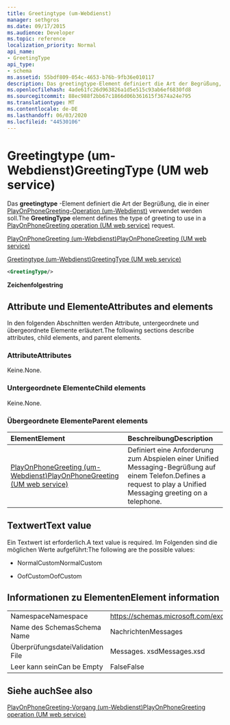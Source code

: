 ```yaml
---
title: Greetingtype (um-Webdienst)
manager: sethgros
ms.date: 09/17/2015
ms.audience: Developer
ms.topic: reference
localization_priority: Normal
api_name:
- GreetingType
api_type:
- schema
ms.assetid: 55bdf809-054c-4653-b76b-9fb36e010117
description: Das greetingtype-Element definiert die Art der Begrüßung, die in einer PlayOnPhoneGreeting-Operation (um-Webdienst) verwendet werden soll.
ms.openlocfilehash: 4ade61fc26d963826a1d5e515c93ab6ef6830fd8
ms.sourcegitcommit: 88ec988f2bb67c1866d06b361615f3674a24e795
ms.translationtype: MT
ms.contentlocale: de-DE
ms.lasthandoff: 06/03/2020
ms.locfileid: "44530106"
---
```

# <a name="greetingtype-um-web-service"></a><span data-ttu-id="07afb-103">Greetingtype (um-Webdienst)</span><span class="sxs-lookup"><span data-stu-id="07afb-103">GreetingType (UM web service)</span></span>

<span data-ttu-id="07afb-104">Das **greetingtype** -Element definiert die Art der Begrüßung, die in einer [PlayOnPhoneGreeting-Operation (um-Webdienst)](playonphonegreeting-operation-um-web-service.md) verwendet werden soll.</span><span class="sxs-lookup"><span data-stu-id="07afb-104">The **GreetingType** element defines the type of greeting to use in a [PlayOnPhoneGreeting operation (UM web service)](playonphonegreeting-operation-um-web-service.md) request.</span></span> 
  
[<span data-ttu-id="07afb-105">PlayOnPhoneGreeting (um-Webdienst)</span><span class="sxs-lookup"><span data-stu-id="07afb-105">PlayOnPhoneGreeting (UM web service)</span></span>](playonphonegreeting-um-web-service.md)
  
[<span data-ttu-id="07afb-106">Greetingtype (um-Webdienst)</span><span class="sxs-lookup"><span data-stu-id="07afb-106">GreetingType (UM web service)</span></span>](greetingtype-um-web-service.md)
  
```xml
<GreetingType/>
```

 <span data-ttu-id="07afb-107">**Zeichenfolge**</span><span class="sxs-lookup"><span data-stu-id="07afb-107">**string**</span></span>
## <a name="attributes-and-elements"></a><span data-ttu-id="07afb-108">Attribute und Elemente</span><span class="sxs-lookup"><span data-stu-id="07afb-108">Attributes and elements</span></span>

<span data-ttu-id="07afb-109">In den folgenden Abschnitten werden Attribute, untergeordnete und übergeordnete Elemente erläutert.</span><span class="sxs-lookup"><span data-stu-id="07afb-109">The following sections describe attributes, child elements, and parent elements.</span></span>
  
### <a name="attributes"></a><span data-ttu-id="07afb-110">Attribute</span><span class="sxs-lookup"><span data-stu-id="07afb-110">Attributes</span></span>

<span data-ttu-id="07afb-111">Keine.</span><span class="sxs-lookup"><span data-stu-id="07afb-111">None.</span></span>
  
### <a name="child-elements"></a><span data-ttu-id="07afb-112">Untergeordnete Elemente</span><span class="sxs-lookup"><span data-stu-id="07afb-112">Child elements</span></span>

<span data-ttu-id="07afb-113">Keine.</span><span class="sxs-lookup"><span data-stu-id="07afb-113">None.</span></span>
  
### <a name="parent-elements"></a><span data-ttu-id="07afb-114">Übergeordnete Elemente</span><span class="sxs-lookup"><span data-stu-id="07afb-114">Parent elements</span></span>

|<span data-ttu-id="07afb-115">**Element**</span><span class="sxs-lookup"><span data-stu-id="07afb-115">**Element**</span></span>|<span data-ttu-id="07afb-116">**Beschreibung**</span><span class="sxs-lookup"><span data-stu-id="07afb-116">**Description**</span></span>|
|:-----|:-----|
|[<span data-ttu-id="07afb-117">PlayOnPhoneGreeting (um-Webdienst)</span><span class="sxs-lookup"><span data-stu-id="07afb-117">PlayOnPhoneGreeting (UM web service)</span></span>](playonphonegreeting-um-web-service.md) <br/> |<span data-ttu-id="07afb-118">Definiert eine Anforderung zum Abspielen einer Unified Messaging-Begrüßung auf einem Telefon.</span><span class="sxs-lookup"><span data-stu-id="07afb-118">Defines a request to play a Unified Messaging greeting on a telephone.</span></span>  <br/> |
   
## <a name="text-value"></a><span data-ttu-id="07afb-119">Textwert</span><span class="sxs-lookup"><span data-stu-id="07afb-119">Text value</span></span>

<span data-ttu-id="07afb-120">Ein Textwert ist erforderlich.</span><span class="sxs-lookup"><span data-stu-id="07afb-120">A text value is required.</span></span> <span data-ttu-id="07afb-121">Im Folgenden sind die möglichen Werte aufgeführt:</span><span class="sxs-lookup"><span data-stu-id="07afb-121">The following are the possible values:</span></span>
  
- <span data-ttu-id="07afb-122">NormalCustom</span><span class="sxs-lookup"><span data-stu-id="07afb-122">NormalCustom</span></span>
    
- <span data-ttu-id="07afb-123">OofCustom</span><span class="sxs-lookup"><span data-stu-id="07afb-123">OofCustom</span></span>
    
## <a name="element-information"></a><span data-ttu-id="07afb-124">Informationen zu Elementen</span><span class="sxs-lookup"><span data-stu-id="07afb-124">Element information</span></span>

|||
|:-----|:-----|
|<span data-ttu-id="07afb-125">Namespace</span><span class="sxs-lookup"><span data-stu-id="07afb-125">Namespace</span></span>  <br/> |https://schemas.microsoft.com/exchange/services/2006/messages  <br/> |
|<span data-ttu-id="07afb-126">Name des Schemas</span><span class="sxs-lookup"><span data-stu-id="07afb-126">Schema Name</span></span>  <br/> |<span data-ttu-id="07afb-127">Nachrichten</span><span class="sxs-lookup"><span data-stu-id="07afb-127">Messages</span></span>  <br/> |
|<span data-ttu-id="07afb-128">Überprüfungsdatei</span><span class="sxs-lookup"><span data-stu-id="07afb-128">Validation File</span></span>  <br/> |<span data-ttu-id="07afb-129">Messages. xsd</span><span class="sxs-lookup"><span data-stu-id="07afb-129">Messages.xsd</span></span>  <br/> |
|<span data-ttu-id="07afb-130">Leer kann sein</span><span class="sxs-lookup"><span data-stu-id="07afb-130">Can be Empty</span></span>  <br/> |<span data-ttu-id="07afb-131">False</span><span class="sxs-lookup"><span data-stu-id="07afb-131">False</span></span>  <br/> |
   
## <a name="see-also"></a><span data-ttu-id="07afb-132">Siehe auch</span><span class="sxs-lookup"><span data-stu-id="07afb-132">See also</span></span>



[<span data-ttu-id="07afb-133">PlayOnPhoneGreeting-Vorgang (um-Webdienst)</span><span class="sxs-lookup"><span data-stu-id="07afb-133">PlayOnPhoneGreeting operation (UM web service)</span></span>](playonphonegreeting-operation-um-web-service.md)

